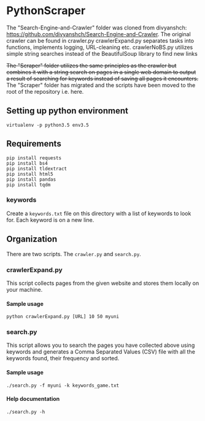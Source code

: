# PythonScraper

The "Search-Engine-and-Crawler" folder was cloned from divyanshch: https://github.com/divyanshch/Search-Engine-and-Crawler.
The original crawler can be found in crawler.py
crawlerExpand.py separates tasks into functions, implements logging, URL-cleaning etc.
crawlerNoBS.py utilizes simple string searches instead of the BeautifulSoup library to find new links

~~The "Scraper" folder utilizes the same principles as the crawler but combines it with a string search on pages in a single web domain to output a result of searching for keywords instead of saving all pages it encounters.~~ The "Scraper" folder has migrated and the scripts have been moved to the root of the repository i.e. here.

## Setting up python environment
```
virtualenv -p python3.5 env3.5
```

## Requirements
```
pip install requests
pip install bs4
pip install tldextract
pip install html5
pip install pandas
pip install tqdm
```

### keywords
Create a `keywords.txt` file on this directory with a list of keywords to look for. Each keyword is on a new line.

## Organization

There are two scripts. The `crawler.py` and `search.py`.


### crawlerExpand.py

This script collects pages from the given website and stores them locally on your
machine.

#### Sample usage
```
python crawlerExpand.py [URL] 10 50 myuni
```

### search.py

This script allows you to search the pages you have collected above using keywords
and generates a Comma Separated Values (CSV) file with all the keywords found,
their frequency and sorted.

#### Sample usage
```
./search.py -f myuni -k keywords_game.txt
```

####  Help documentation
```
./search.py -h
```
